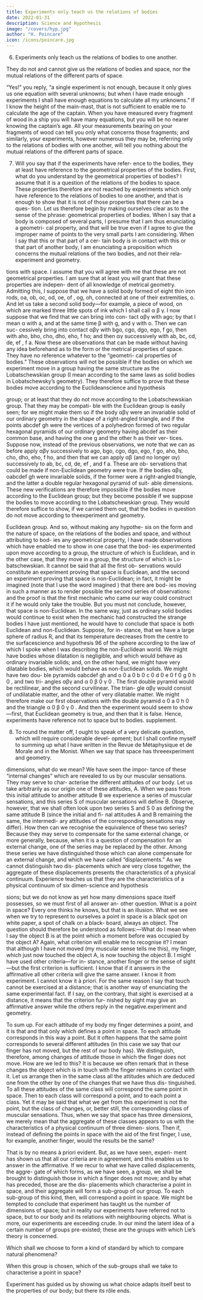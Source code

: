 ```yaml
---
title: Experiments only teach us the relations of bodies
date: 2022-01-31
description: Science and Hypothesis
image: "/covers/hyp.jpg"
author: "H. Poincare"
icon: /icons/poincare.jpg
---
```



6. Experiments only teach us the relations of bodies to one another. 

They do not and cannot give us the relations of bodies and space, nor the mutual relations of the different parts of space. 

“Yes!” you reply, “a single experiment is not enough, because it only gives us
one equation with several unknowns; but when I have made enough experiments I shall have enough equations
to calculate all my unknowns.” If I know the height of the
main-mast, that is not sufficient to enable me to calculate
the age of the captain. When you have measured every
fragment of wood in a ship you will have many equations, but you will be no nearer knowing the captain’s
age. All your measurements bearing on your fragments of wood can tell you only what concerns those fragments;
and similarly, your experiments, however numerous they may be, referring only to the relations of bodies with one
another, will tell you nothing about the mutual relations
of the different parts of space.

7. Will you say that if the experiments have refer-
ence to the bodies, they at least have reference to the
geometrical properties of the bodies. First, what do you
understand by the geometrical properties of bodies? I
assume that it is a question of the relations of the bodies
to space. These properties therefore are not reached by
experiments which only have reference to the relations of
bodies to one another, and that is enough to show that
it is not of those properties that there can be a ques-
tion. Let us therefore begin by making ourselves clear
as to the sense of the phrase: geometrical properties of
bodies. When I say that a body is composed of several
parts, I presume that I am thus enunciating a geometri-
cal property, and that will be true even if I agree to give
the improper name of points to the very small parts I am
considering. When I say that this or that part of a cer-
tain body is in contact with this or that part of another
body, I am enunciating a proposition which concerns the
mutual relations of the two bodies, and not their rela-experiment and geometry.

tions with space. I assume that you will agree with me
that these are not geometrical properties. I am sure that
at least you will grant that these properties are indepen-
dent of all knowledge of metrical geometry. Admitting
this, I suppose that we have a solid body formed of eight
thin iron rods, oa, ob, oc, od, oe, of , og, oh, connected
at one of their extremities, o. And let us take a second
solid body—for example, a piece of wood, on which are
marked three little spots of ink which I shall call α β γ.
I now suppose that we find that we can bring into con-
tact αβγ with ago; by that I mean α with a, and at the
same time β with g, and γ with o. Then we can suc-
cessively bring into contact αβγ with bgo, cgo, dgo, ego,
f go, then with aho, bho, cho, dho, eho, f ho; and then
αγ successively with ab, bc, cd, de, ef , f a. Now these are
observations that can be made without having any idea
beforehand as to the form or the metrical properties of
space. They have no reference whatever to the “geometri-
cal properties of bodies.” These observations will not be
possible if the bodies on which we experiment move in a
group having the same structure as the Lobatschewskian
group (I mean according to the same laws as solid bodies
in Lobatschewsky’s geometry). They therefore suffice to
prove that these bodies move according to the Euclideanscience and hypothesis

group; or at least that they do not move according to
the Lobatschewskian group. That they may be compati-
ble with the Euclidean group is easily seen; for we might
make them so if the body αβγ were an invariable solid
of our ordinary geometry in the shape of a right-angled
triangle, and if the points abcdef gh were the vertices of
a polyhedron formed of two regular hexagonal pyramids
of our ordinary geometry having abcdef as their common
base, and having the one g and the other h as their ver-
tices. Suppose now, instead of the previous observations,
we note that we can as before apply αβγ successively
to ago, bgo, cgo, dgo, ego, f go, aho, bho, cho, dho, eho,
f ho, and then that we can apply αβ (and no longer αγ)
successively to ab, bc, cd, de, ef , and f a. These are ob-
servations that could be made if non-Euclidean geometry
were true. If the bodies αβγ, oabcdef gh were invariable
solids, if the former were a right-angled triangle, and
the latter a double regular hexagonal pyramid of suit-
able dimensions. These new verifications are therefore
impossible if the bodies move according to the Euclidean
group; but they become possible if we suppose the bodies
to move according to the Lobatschewskian group. They
would therefore suffice to show, if we carried them out,
that the bodies in question do not move according to theexperiment and geometry.

Euclidean group. And so, without making any hypothe-
sis on the form and the nature of space, on the relations
of the bodies and space, and without attributing to bod-
ies any geometrical property, I have made observations
which have enabled me to show in one case that the bod-
ies experimented upon move according to a group, the
structure of which is Euclidean, and in the other case,
that they move in a group, the structure of which is Lo-
batschewskian. It cannot be said that all the first ob-
servations would constitute an experiment proving that
space is Euclidean, and the second an experiment proving
that space is non-Euclidean; in fact, it might be imagined
(note that I use the word imagined ) that there are bod-
ies moving in such a manner as to render possible the
second series of observations: and the proof is that the
first mechanic who came our way could construct it if he
would only take the trouble. But you must not conclude,
however, that space is non-Euclidean. In the same way,
just as ordinary solid bodies would continue to exist when
the mechanic had constructed the strange bodies I have
just mentioned, he would have to conclude that space
is both Euclidean and non-Euclidean. Suppose, for in-
stance, that we have a large sphere of radius R, and that
its temperature decreases from the centre to the surfacescience and hypothesis
96
of the sphere according to the law of which I spoke when I
was describing the non-Euclidean world. We might have
bodies whose dilatation is negligible, and which would
behave as ordinary invariable solids; and, on the other
hand, we might have very dilatable bodies, which would
behave as non-Euclidean solids. We might have two dou-
ble pyramids oabcdef gh and o 0 a 0 b 0 c 0 d 0 e 0 f 0 g 0 h 0 , and two tri-
angles αβγ and α 0 β 0 γ 0 . The first double pyramid would
be rectilinear, and the second curvilinear. The trian-
gle αβγ would consist of undilatable matter, and the
other of very dilatable matter. We might therefore make
our first observations with the double pyramid o 0 a 0 h 0 and
the triangle α 0 β 0 γ 0 .
And then the experiment would seem to show—first,
that Euclidean geometry is true, and then that it is false.
Hence, experiments have reference not to space but to
bodies.
supplement.

8. To round the matter off, I ought to speak of a very
delicate question, which will require considerable devel-
opment; but I shall confine myself to summing up what I
have written in the Revue de Métaphysique et de Morale
and in the Monist. When we say that space has threeexperiment and geometry.


dimensions, what do we mean? We have seen the impor-
tance of these “internal changes” which are revealed to
us by our muscular sensations. They may serve to char-
acterise the different attitudes of our body. Let us take
arbitrarily as our origin one of these attitudes, A. When
we pass from this initial attitude to another attitude B
we experience a series of muscular sensations, and this
series S of muscular sensations will define B. Observe,
however, that we shall often look upon two series S and S 0
as defining the same attitude B (since the initial and fi-
nal attitudes A and B remaining the same, the intermedi-
ary attitudes of the corresponding sensations may differ).
How then can we recognise the equivalence of these two
series? Because they may serve to compensate for the
same external change, or more generally, because, when
it is a question of compensation for an external change,
one of the series may be replaced by the other. Among
these series we have distinguished those which can alone
compensate for an external change, and which we have
called “displacements.” As we cannot distinguish two dis-
placements which are very close together, the aggregate
of these displacements presents the characteristics of a
physical continuum. Experience teaches us that they are
the characteristics of a physical continuum of six dimen-science and hypothesis

sions; but we do not know as yet how many dimensions
space itself possesses, so we must first of all answer an-
other question. What is a point in space? Every one
thinks he knows, but that is an illusion. What we see
when we try to represent to ourselves a point in space is
a black spot on white paper, a spot of chalk on a black-
board, always an object. The question should therefore
be understood as follows:—What do I mean when I say
the object B is at the point which a moment before was
occupied by the object A? Again, what criterion will
enable me to recognise it? I mean that although I have
not moved (my muscular sense tells me this), my finger,
which just now touched the object A, is now touching
the object B. I might have used other criteria—for in-
stance, another finger or the sense of sight—but the first
criterion is sufficient. I know that if it answers in the
affirmative all other criteria will give the same answer. I
know it from experiment. I cannot know it à priori. For
the same reason I say that touch cannot be exercised at
a distance; that is another way of enunciating the same
experimental fact. If I say, on the contrary, that sight is
exercised at a distance, it means that the criterion fur-
nished by sight may give an affirmative answer while the
others reply in the negative.experiment and geometry.

To sum up. For each attitude of my body my finger
determines a point, and it is that and that only which
defines a point in space. To each attitude corresponds
in this way a point. But it often happens that the same
point corresponds to several different attitudes (in this
case we say that our finger has not moved, but the rest of
our body has). We distinguish, therefore, among changes
of attitude those in which the finger does not move. How
are we led to this? It is because we often remark that in
these changes the object which is in touch with the finger
remains in contact with it. Let us arrange then in the
same class all the attitudes which are deduced one from
the other by one of the changes that we have thus dis-
tinguished. To all these attitudes of the same class will
correspond the same point in space. Then to each class
will correspond a point, and to each point a class. Yet it
may be said that what we get from this experiment is not
the point, but the class of changes, or, better still, the
corresponding class of muscular sensations. Thus, when
we say that space has three dimensions, we merely mean
that the aggregate of these classes appears to us with the
characteristics of a physical continuum of three dimen-
sions. Then if, instead of defining the points in space
with the aid of the first finger, I use, for example, another finger, would the results be the same? 

That is by no means à priori evident. But, as we have seen, experi-
ment has shown us that all our criteria are in agreement,
and this enables us to answer in the affirmative. If we
recur to what we have called displacements, the aggre-
gate of which forms, as we have seen, a group, we shall
be brought to distinguish those in which a finger does
not move; and by what has preceded, those are the dis-
placements which characterise a point in space, and their
aggregate will form a sub-group of our group. To each
sub-group of this kind, then, will correspond a point in
space. We might be tempted to conclude that experiment
has taught us the number of dimensions of space; but in
reality our experiments have referred not to space, but
to our body and its relations with neighbouring objects.
What is more, our experiments are exceeding crude. In
our mind the latent idea of a certain number of groups
pre-existed; these are the groups with which Lie’s theory
is concerned. 

Which shall we choose to form a kind of
standard by which to compare natural phenomena? 

When this group is chosen, which of the sub-groups shall
we take to characterise a point in space?

Experiment has guided us by showing us what choice adapts itself best to the properties of our body; but there its rôle ends.

